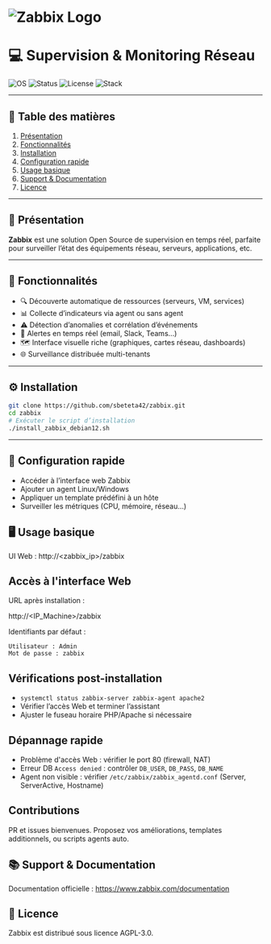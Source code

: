 # ![Zabbix Logo](https://www.laintimes.com/wp-content/uploads/2017/05/zabbix-logo.png) 
# 💻 Supervision & Monitoring Réseau 

![OS](https://img.shields.io/badge/OS-Debian%20|%20Ubuntu%20|%20CentOS-blue)
![Status](https://img.shields.io/badge/Status-Lab%20Ready-success)
![License](https://img.shields.io/badge/License-AGPL--3.0-red)
![Stack](https://img.shields.io/badge/Stack-Zabbix%20Server%20|%20Agent%20|%20Web-orange)

---

## 📑 Table des matières
1. [Présentation](#-présentation)
2. [Fonctionnalités](#-fonctionnalités)
3. [Installation](#-installation)
4. [Configuration rapide](#-configuration-rapide)
5. [Usage basique](#-usage-basique)
6. [Support & Documentation](#-support--documentation)
7. [Licence](#-licence)

---

## 📖 Présentation
**Zabbix** est une solution Open Source de supervision en temps réel, parfaite pour surveiller l’état des équipements réseau, serveurs, applications, etc.

---

## 🚀 Fonctionnalités
- 🔍 Découverte automatique de ressources (serveurs, VM, services)
- 📊 Collecte d’indicateurs via agent ou sans agent
- ⚠️ Détection d’anomalies et corrélation d’événements
- 📢 Alertes en temps réel (email, Slack, Teams…)
- 🗺️ Interface visuelle riche (graphiques, cartes réseau, dashboards)
- 🌐 Surveillance distribuée multi-tenants

---

## ⚙️ Installation
```bash
git clone https://github.com/sbeteta42/zabbix.git
cd zabbix
# Exécuter le script d’installation
./install_zabbix_debian12.sh
```
---

## 🔧 Configuration rapide
- Accéder à l’interface web Zabbix
- Ajouter un agent Linux/Windows
- Appliquer un template prédéfini à un hôte
- Surveiller les métriques (CPU, mémoire, réseau…)

## 🖥️ Usage basique
UI Web : http://<zabbix_ip>/zabbix
## Accès à l'interface Web
URL après installation :

http://<IP_Machine>/zabbix

Identifiants par défaut :
```
Utilisateur : Admin
Mot de passe : zabbix
```
## Vérifications post-installation
- `systemctl status zabbix-server zabbix-agent apache2`
- Vérifier l’accès Web et terminer l’assistant
- Ajuster le fuseau horaire PHP/Apache si nécessaire

## Dépannage rapide
- Problème d'accès Web : vérifier le port 80 (firewall, NAT)
- Erreur DB `Access denied` : contrôler `DB_USER`, `DB_PASS`, `DB_NAME`
- Agent non visible : vérifier `/etc/zabbix/zabbix_agentd.conf` (Server, ServerActive, Hostname)

## Contributions
PR et issues bienvenues. Proposez vos améliorations, templates additionnels, ou scripts agents auto.

## 📚 Support & Documentation
Documentation officielle : https://www.zabbix.com/documentation

## 📜 Licence
Zabbix est distribué sous licence AGPL-3.0.
